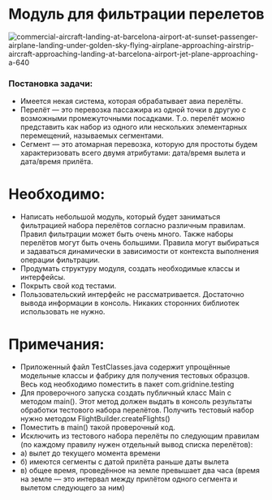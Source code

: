 # Модуль для фильтрации перелетов
![commercial-aircraft-landing-at-barcelona-airport-at-sunset-passenger-airplane-landing-under-golden-sky-flying-airplane-approaching-airstrip-aircraft-approaching-landing-at-barcelona-airport-jet-plane-approaching-a-640](https://github.com/KatOli4ka/Flight_Module/assets/116796180/3b0d9560-a3a8-4a33-871c-5f1b162fb21a)

### Постановка задачи:
- Имеется некая система, которая обрабатывает авиа перелёты.
- Перелёт — это перевозка пассажира из одной точки в другую с возможными промежуточными посадками. Т.о. перелёт можно представить как набор из одного или нескольких элементарных перемещений, называемых сегментами.
- Сегмент — это атомарная перевозка, которую для простоты будем характеризовать всего двумя атрибутами: дата/время вылета и дата/время прилёта.
# Необходимо:
- Написать небольшой модуль, который будет заниматься фильтрацией набора перелётов согласно различным правилам. Правил фильтрации может быть очень много. Также наборы перелётов могут быть очень большими. Правила могут выбираться и задаваться динамически в зависимости от контекста выполнения операции фильтрации.
- Продумать структуру модуля, создать необходимые классы и интерфейсы.
- Покрыть свой код тестами.
- Пользовательский интерфейс не рассматривается. Достаточно вывода информации в консоль. Никаких сторонних библиотек использовать не нужно.
# Примечания:
- Приложенный файл TestClasses.java содержит упрощённые модельные классы и фабрику для получения тестовых образцов. Весь код необходимо поместить в пакет com.gridnine.testing
- Для проверочного запуска создать публичный класс Main c методом main(). Этот метод должен выдать в консоль результаты обработки тестового набора перелётов. Получить тестовый набор нужно методом FlightBuilder.createFlights()
- Поместить в main() такой проверочный код.
- Исключить из тестового набора перелёты по следующим правилам (по каждому правилу нужен отдельный вывод списка перелётов):
- а) вылет до текущего момента времени
- б) имеются сегменты с датой прилёта раньше даты вылета
- в) общее время, проведённое на земле превышает два часа (время на земле — это интервал между прилётом одного сегмента и вылетом следующего за ним)
